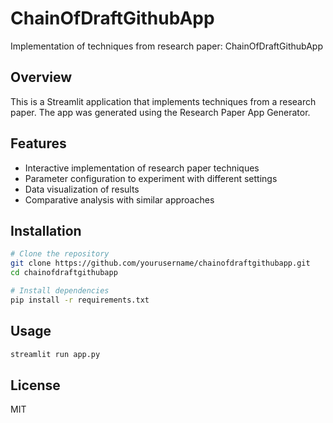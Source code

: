# ChainOfDraftGithubApp

Implementation of techniques from research paper: ChainOfDraftGithubApp

## Overview

This is a Streamlit application that implements techniques from a research paper. 
The app was generated using the Research Paper App Generator.

## Features

- Interactive implementation of research paper techniques
- Parameter configuration to experiment with different settings
- Data visualization of results
- Comparative analysis with similar approaches

## Installation

```bash
# Clone the repository
git clone https://github.com/yourusername/chainofdraftgithubapp.git
cd chainofdraftgithubapp

# Install dependencies
pip install -r requirements.txt
```

## Usage

```bash
streamlit run app.py
```

## License

MIT
